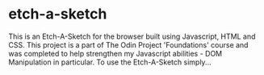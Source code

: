 # etch-a-sketch

This is an Etch-A-Sketch for the browser built using Javascript, HTML and CSS. This project is a part of The Odin Project 'Foundations' course and was completed to help strengthen my Javascript abilities - DOM Manipulation in particular.  To use the Etch-A-Sketch simply...